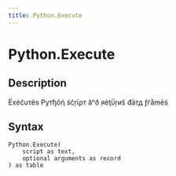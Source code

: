 ```yaml
---
title: Python.Execute
---
```


# Python.Execute


## Description

Ëхèĉυτêѕ Рутђôή śčŗϊρт âⁿð яèţΰŗиš đāτд ƒѓåmēś


## Syntax

```powerquery
Python.Execute(
    script as text,
    optional arguments as record
) as table
```



